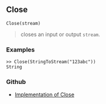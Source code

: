## Close

```
Close(stream)
```

> closes an input or output `stream`.

### Examples

``` 
>> Close(StringToStream("123abc"))
String 
```

### Github

* [Implementation of Close](https://github.com/axkr/symja_android_library/blob/master/symja_android_library/matheclipse-core/src/main/java/org/matheclipse/core/builtin/FileFunctions.java#L160) 

